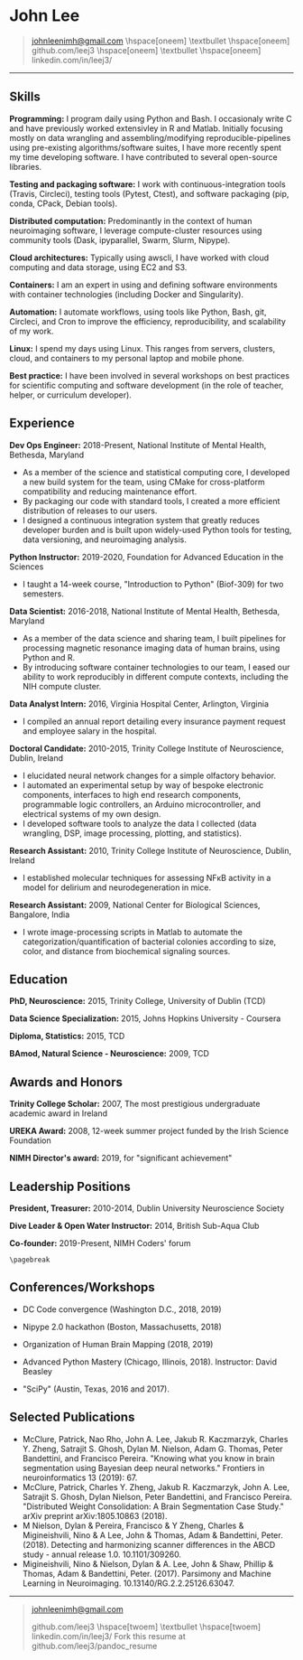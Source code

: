 John Lee
==========

> johnleenimh@gmail.com \hspace[oneem] \textbullet  \hspace[oneem]
github.com/leej3 \hspace[oneem] \textbullet \hspace[oneem] linkedin.com/in/leej3/

---

Skills
---
**Programming:** I program daily using Python and Bash. I occasionaly write C and have previously worked extensivley in R and Matlab. Initially focusing mostly on data wrangling and assembling/modifying reproducible-pipelines using pre-existing algorithms/software suites, I have more recently spent my time developing software. I have contributed to several open-source libraries.

**Testing and packaging software:**
I work with continuous-integration tools (Travis, Circleci),
testing tools (Pytest, Ctest), and software packaging (pip, conda, CPack, Debian tools).

**Distributed computation:**
Predominantly in the context of human neuroimaging software, I leverage compute-cluster resources using community tools (Dask, ipyparallel, Swarm, Slurm, Nipype).

**Cloud architectures:**
Typically using awscli, I have worked with cloud computing and data storage, using EC2 and S3.

**Containers:**
I am an expert in using and defining software environments with container technologies (including Docker and Singularity).

**Automation:**
I automate workflows, using tools like Python, Bash, git, Circleci, and Cron to improve the efficiency, reproducibility, and scalability of my work.

**Linux:**
I spend my days using Linux. This ranges from servers, clusters, cloud, and containers to my personal laptop and mobile phone.

<!-- **System administration:**
Along with a team, I maintain GPU-compute servers (Ubuntu OS) as part of the work at the NIH. -->

**Best practice:**
I have been involved in several workshops on best practices for scientific computing and software development (in the role of teacher, helper, or curriculum developer).
<!-- **Collaboration:** Whenever I generate a solution to a problem, I seek to build off what already exists.
 To do so, I collaborate with people on-site and others across other academic institutions who work in my domain.
  I continually work to develop the requisite skills in tooling and communication to become more effective at collaborative problem solving strategies.
 -->
<!-- **Relational databases:** I have limited experience with SQL from teaching courses in Software Carpentry and from using SQLAlchemy to interface to a pre-existing database. -->

<!-- **Medicare and insurance claims data:** When working at Virginia Hospital Center, I worked with some records of CPT codes. My experience with this was limited to a couple of months though. -->

Experience
---
**Dev Ops Engineer:** 2018-Present, National Institute of Mental Health, Bethesda, Maryland

+ As a member of the science and statistical computing core, I developed a new build system for the team, using CMake for cross-platform compatibility and reducing maintenance effort.
+ By packaging our code with standard tools, I created a more efficient distribution of releases to our users.
+ I designed a continuous integration system that greatly reduces developer burden and is built upon widely-used Python tools for testing, data versioning, and neuroimaging analysis.

**Python Instructor:** 2019-2020, Foundation for Advanced Education in the Sciences

+ I taught a 14-week course, "Introduction to Python" (Biof-309) for two semesters.

**Data Scientist:** 2016-2018, National Institute of Mental Health, Bethesda, Maryland

+ As a member of the data science and sharing team, I built pipelines for processing magnetic resonance imaging data of human brains, using Python and R.
+ By introducing software container technologies to our team, I eased our ability to work reproducibly in different compute contexts, including the NIH compute cluster.

**Data Analyst Intern:** 2016, Virginia Hospital Center, Arlington, Virginia

+ I compiled an annual report detailing every insurance payment request and employee salary in the hospital.

**Doctoral Candidate:** 2010-2015, Trinity College Institute of Neuroscience, Dublin, Ireland

+ I elucidated neural network changes for a simple olfactory behavior.
+ I automated an experimental setup by way of bespoke electronic components, interfaces to high end research components, programmable logic controllers, an Arduino microcontroller, and electrical systems of my own design.
+ I developed software tools to analyze the data I collected (data wrangling, DSP, image processing, plotting, and statistics).

**Research Assistant:** 2010, Trinity College Institute of Neuroscience, Dublin, Ireland

+ I established molecular techniques for assessing NFκB activity in a model for delirium and neurodegeneration in mice.

**Research Assistant:** 2009, National Center for Biological Sciences, Bangalore, India

+  I wrote image-processing scripts in Matlab to automate the categorization/quantification of bacterial colonies according to size, color, and distance from biochemical signaling sources.

Education
---------

**PhD, Neuroscience:** 2015, Trinity College, University of Dublin (TCD)
 <!--    Thesis title: Olfactory Habituation in *Drosophila melanogaster* -->

**Data Science Specialization:** 2015, Johns Hopkins University - Coursera

**Diploma, Statistics:** 2015, TCD

**BAmod, Natural Science - Neuroscience:** 2009, TCD

Awards and Honors
---
**Trinity College Scholar:** 2007, The most prestigious undergraduate academic award in Ireland

**UREKA Award:** 2008, 12-week summer project funded by the Irish Science Foundation

**NIMH Director's award:** 2019, for "significant achievement"


Leadership Positions
---
**President, Treasurer:** 2010-2014, Dublin University Neuroscience Society

**Dive Leader & Open Water Instructor:** 2014, British Sub-Aqua Club

**Co-founder:** 2019-Present, NIMH Coders' forum

```{=context}
\pagebreak
```


Conferences/Workshops
---
* DC Code convergence (Washington D.C., 2018, 2019)

* Nipype 2.0 hackathon (Boston, Massachusetts, 2018)

* Organization of Human Brain Mapping (2018, 2019)

* Advanced Python Mastery (Chicago, Illinois, 2018). Instructor: David Beasley

* "SciPy"  (Austin, Texas, 2016 and 2017).


Selected Publications
---
* McClure, Patrick, Nao Rho, John A. Lee, Jakub R. Kaczmarzyk, Charles Y. Zheng, Satrajit S. Ghosh, Dylan M. Nielson, Adam G. Thomas, Peter Bandettini, and Francisco Pereira. "Knowing what you know in brain segmentation using Bayesian deep neural networks." Frontiers in neuroinformatics 13 (2019): 67.
* McClure, Patrick, Charles Y. Zheng, Jakub R. Kaczmarzyk, John A. Lee, Satrajit S. Ghosh, Dylan Nielson, Peter Bandettini, and Francisco Pereira. "Distributed Weight Consolidation: A Brain Segmentation Case Study." arXiv preprint arXiv:1805.10863 (2018).
* M Nielson, Dylan & Pereira, Francisco & Y Zheng, Charles & Migineishvili, Nino & A Lee, John & Thomas, Adam & Bandettini, Peter. (2018). Detecting and harmonizing scanner differences in the ABCD study - annual release 1.0. 10.1101/309260.
* Migineishvili, Nino & Nielson, Dylan & A. Lee, John & Shaw, Phillip & Thomas, Adam & Bandettini, Peter. (2017). Parsimony and Machine Learning in Neuroimaging. 10.13140/RG.2.2.25126.63047.
<!--Indian brain:https://www.biorxiv.org/content/10.1101/2020.05.08.077172v1-->


---

> johnleenimh@gmail.com
>
> github.com/leej3 \hspace[twoem] \textbullet \hspace[twoem] linkedin.com/in/leej3/
> Fork this resume at github.com/leej3/pandoc_resume



<!-- old version... US
> johnleenimh@gmail.com \hspace[oneem] \textbullet  \hspace[oneem] +1 202 913 9699 \hspace[oneem] \textbullet \hspace[oneem] Cleveland Park, Washington D.C.
>
> github.com/leej3 \hspace[twoem] \textbullet \hspace[twoem] linkedin.com/in/leej3/
> Fork this resume at github.com/leej3/pandoc_resume
 -->